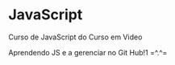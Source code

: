 # JavaScript
 Curso de JavaScript do Curso em Video

 Aprendendo JS e a gerenciar no Git Hub!1 =^.^=

